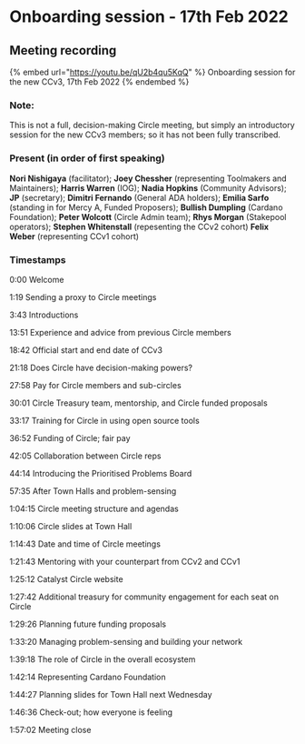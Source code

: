 # Onboarding session - 17th Feb 2022

## Meeting recording

{% embed url="https://youtu.be/qU2b4qu5KqQ" %}
Onboarding session for the new CCv3, 17th Feb 2022
{% endembed %}

### Note:

This is not a full, decision-making Circle meeting, but simply an introductory session for the new CCv3 members; so it has not been fully transcribed.

### Present (in order of first speaking)

**Nori Nishigaya** (facilitator); **Joey Chessher** (representing Toolmakers and Maintainers); **Harris Warren** (IOG); **Nadia Hopkins** (Community Advisors); **JP** (secretary); **Dimitri Fernando** (General ADA holders); **Emilia Sarfo** (standing in for Mercy A, Funded Proposers); **Bullish Dumpling** (Cardano Foundation); **Peter Wolcott** (Circle Admin team); **Rhys Morgan** (Stakepool operators); **Stephen Whitenstall** (repesenting the CCv2 cohort) **Felix Weber** (representing CCv1 cohort)

### Timestamps

0:00                      Welcome

1:19                        Sending a proxy to Circle meetings

3:43                       Introductions

13:51                     Experience and advice from previous Circle members

18:42                     Official start and end date of CCv3

21:18                     Does Circle have decision-making powers?

27:58                     Pay for Circle members and sub-circles

30:01                     Circle Treasury team, mentorship, and Circle funded proposals

33:17                     Training for Circle in using open source tools

36:52                     Funding of Circle; fair pay

42:05                     Collaboration between Circle reps

44:14                     Introducing the Prioritised Problems Board

57:35                     After Town Halls and problem-sensing

1:04:15                  Circle meeting structure and agendas

1:10:06                  Circle slides at Town Hall       &#x20;

1:14:43                  Date and time of Circle meetings

1:21:43                  Mentoring with your counterpart from CCv2 and CCv1

1:25:12                  Catalyst Circle website

1:27:42                  Additional treasury for community engagement for each seat on Circle

1:29:26                  Planning future funding proposals

1:33:20                  Managing problem-sensing and building your network

1:39:18                  The role of Circle in the overall ecosystem

1:42:14                  Representing Cardano Foundation

1:44:27                  Planning  slides for Town Hall next Wednesday

1:46:36                  Check-out; how everyone is feeling

1:57:02                  Meeting close

